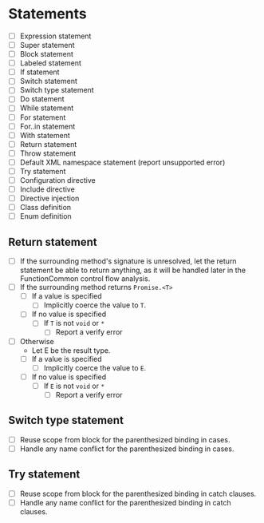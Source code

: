 # Statements

- [ ] Expression statement
- [ ] Super statement
- [ ] Block statement
- [ ] Labeled statement
- [ ] If statement
- [ ] Switch statement
- [ ] Switch type statement
- [ ] Do statement
- [ ] While statement
- [ ] For statement
- [ ] For..in statement
- [ ] With statement
- [ ] Return statement
- [ ] Throw statement
- [ ] Default XML namespace statement (report unsupported error)
- [ ] Try statement
- [ ] Configuration directive
- [ ] Include directive
- [ ] Directive injection
- [ ] Class definition
- [ ] Enum definition

## Return statement

* [ ] If the surrounding method's signature is unresolved, let the return statement be able to return anything, as it will be handled later in the FunctionCommon control flow analysis.
* [ ] If the surrounding method returns `Promise.<T>`
  * [ ] If a value is specified
    * [ ] Implicitly coerce the value to `T`.
  * [ ] If no value is specified
    * [ ] If `T` is not `void` or `*`
      * [ ] Report a verify error
* [ ] Otherwise
  * Let E be the result type.
  * [ ] If a value is specified
    * [ ] Implicitly coerce the value to `E`.
  * [ ] If no value is specified
    * [ ] If `E` is not `void` or `*`
      * [ ] Report a verify error

## Switch type statement

* [ ] Reuse scope from block for the parenthesized binding in cases.
* [ ] Handle any name conflict for the parenthesized binding in cases.

## Try statement

* [ ] Reuse scope from block for the parenthesized binding in catch clauses.
* [ ] Handle any name conflict for the parenthesized binding in catch clauses.